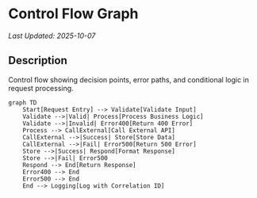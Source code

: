 # Control Flow Graph

_Last Updated: 2025-10-07_

## Description

Control flow showing decision points, error paths, and conditional logic in request processing.

<!--@auto:diagram:cfg:start-->

```mermaid
graph TD
    Start[Request Entry] --> Validate[Validate Input]
    Validate -->|Valid| Process[Process Business Logic]
    Validate -->|Invalid| Error400[Return 400 Error]
    Process --> CallExternal[Call External API]
    CallExternal -->|Success| Store[Store Data]
    CallExternal -->|Fail| Error500[Return 500 Error]
    Store -->|Success| Respond[Format Response]
    Store -->|Fail| Error500
    Respond --> End[Return Response]
    Error400 --> End
    Error500 --> End
    End --> Logging[Log with Correlation ID]
```

<!--@auto:diagram:cfg:end-->

